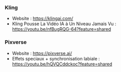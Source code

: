### Kling
- Website : https://klingai.com/
-  Kling Pousse La Vidéo IA à Un Niveau Jamais Vu : https://youtu.be/nfBugRQG-64?feature=shared

### Pixverse 
- Website : https://pixverse.ai/
- Effets speciaux + synchronisation labiale : https://youtu.be/hQVQCddckoc?feature=shared
  


